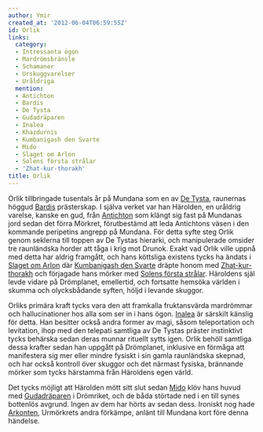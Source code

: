 ```yaml
---
author: Ymir
created_at: '2012-06-04T06:59:55Z'
id: Orlik
links:
  category:
  - Intressanta ögon
  - Mardrömsbränsle
  - Schamaner
  - Urskuggvarelser
  - Uråldriga
  mention:
  - Antichton
  - Bardis
  - De Tysta
  - Gudadräparen
  - Inalea
  - Khazdurnis
  - Kumbanigash den Svarte
  - Mido
  - Slaget om Arlon
  - Solens första strålar
  - 'Zhat-kur-thorakh'
title: Orlik
---
```


Orlik tillbringade tusentals år på Mundana som en av [De Tysta], raunernas höggud [Bardis]
prästerskap. I själva verket var han Härolden, en uråldrig varelse, kanske en gud, från [Antichton]
som klängt sig fast på Mundanas jord sedan det förra Mörkret, förutbestämd att leda Antichtons väsen
i den kommande peripetins angrepp på Mundana. För detta syfte steg Orlik genom seklerna till toppen
av De Tystas hierarki, och manipulerade omsider tre raunländska horder att tåga i krig mot Drunok.
Exakt vad Orlik ville uppnå med detta har aldrig framgått, och hans köttsliga existens tycks ha
ändats i [Slaget om Arlon] där [Kumbanigash den Svarte] dräpte honom med [Zhat-kur-thorakh] och
förjagade hans mörker med [Solens första strålar]. Häroldens själ levde vidare på Drömplanet,
emellertid, och fortsatte hemsöka världen i skumma och olycksbådande syften, höljd i levande
skuggor.

Orliks primära kraft tycks vara den att framkalla fruktansvärda mardrömmar och hallucinationer hos
alla som ser in i hans ögon. [Inalea] är särskilt känslig för detta. Han besitter också andra former
av magi, såsom teleportation och levitation, ihop med den telepati samtliga av De Tystas präster
instinktivt tycks behärska sedan deras munnar rituellt sytts igen. Orlik behöll samtliga dessa
krafter sedan han uppgått på Drömplanet, inklusive en förmåga att manifestera sig mer eller mindre
fysiskt i sin gamla raunländska skepnad, och har också kontroll över skuggor och det närmast
fysiska, brännande mörker som tycks härstamma från Häroldens egen värld.

Det tycks möjligt att Härolden mött sitt slut sedan [Mido] klöv hans huvud med [Gudadräparen] i
Drömriket, och de båda störtade ned i en till synes bottenlös avgrund. Ingen av dem har hörts av
sedan dess. Ironiskt nog hade [Arkonten], Urmörkrets andra förkämpe, anlänt till Mundana kort före
denna händelse.

  [De Tysta]: De_Tysta
  [Bardis]: Bardis
  [Antichton]: Antichton
  [Slaget om Arlon]: Slaget_om_Arlon
  [Kumbanigash den Svarte]: Kumbanigash_den_Svarte
  [Zhat-kur-thorakh]: Zhat-kur-thorakh
  [Solens första strålar]: Solens_första_strålar
  [Inalea]: Inalea
  [Mido]: Mido
  [Gudadräparen]: Gudadräparen
  [Arkonten]: Khazdurnis